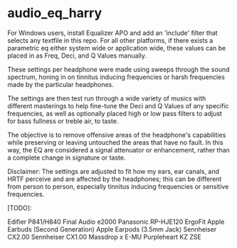 # audio_eq_harry

For Windows users, install Equalizer APO and add an 'include' filter that selects any textfile in this repo.
For all other platforms, if there exists a parametric eq either system wide or application wide, these values can be placed in as Freq, Deci, and Q Values manually.

These settings per headphone were made using sweeps through the sound spectrum, honing in on tinnitus inducing frequencies or harsh frequencies made by the particular headphones.

The settings are then test run through a wide variety of musics with different masterings to help fine-tune the Deci and Q Values of any specific frequencies, as well as optionally placed high or low pass filters to adjust for bass fullness or treble air, to taste.

The objective is to remove offensive areas of the headphone's capabilities while preserving or leaving untouched the areas that have no fault. In this way, the EQ are considered a signal attenuator or enhancement, rather than a complete change in signature or taste.

Disclaimer: The settings are adjusted to fit how my ears, ear canals, and HRTF perceive and are affected by the headphones; this can be different from person to person, especially tinnitus inducing frequencies or sensitive frequencies.

[TODO]:

Edifier P841/H840
Final Audio e2000
Panasonic RP-HJE120 ErgoFit
Apple Earbuds (Second Generation)
Apple Earpods (3.5mm Jack)
Sennheiser CX2.00
Sennheiser CX1.00
Massdrop x E-MU Purpleheart
KZ ZSE
